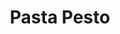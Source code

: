 ---
title: "Pasta Pesto"
slug: "pasta-pesto"
description: ""
type: "intern"
members:
    - name: "Lisa Walcarus"
      major: "Crossmedia-ontwerp"
      minor: "Photo Design"
      disk: "2de schijf"
thumbnail:
    url: "thumb_WalcarusLisa_400x400.png"
    alt: ""
    height: 1
    width: 1
    text-color: "e63939"
    background-color: "ffffff"
media:
    - url: "detail1_WalcarusLisa.png"
      type: "image"
    - url: "detail2_WalcarusLisa.png"
      type: "image"
created: 20/01/2017
order: 17
---